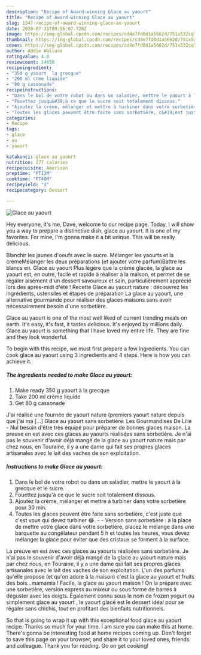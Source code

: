 ```yaml
---
description: "Recipe of Award-winning Glace au yaourt"
title: "Recipe of Award-winning Glace au yaourt"
slug: 1347-recipe-of-award-winning-glace-au-yaourt
date: 2020-07-31T09:56:07.720Z
image: https://img-global.cpcdn.com/recipes/cd4e7fd0d1a5662d/751x532cq70/glace-au-yaourt-photo-principale-de-la-recette.jpg
thumbnail: https://img-global.cpcdn.com/recipes/cd4e7fd0d1a5662d/751x532cq70/glace-au-yaourt-photo-principale-de-la-recette.jpg
cover: https://img-global.cpcdn.com/recipes/cd4e7fd0d1a5662d/751x532cq70/glace-au-yaourt-photo-principale-de-la-recette.jpg
author: Addie Wallace
ratingvalue: 4.8
reviewcount: 14650
recipeingredient:
- "350 g yaourt  la grecque"
- "200 ml crme liquide"
- "80 g cassonade"
recipeinstructions:
- "Dans le bol de votre robot ou dans un saladier, mettre le yaourt à la grecque et le sucre."
- "Fouettez jusqu&#39;à ce que le sucre soit totalement dissous."
- "Ajoutez la crème, mélanger et mettre à turbiner dans votre sorbetière pour 30 min."
- "Toutes les glaces peuvent être faite sans sorbetière, c&#39;est juste que c&#39;est vous qui devez turbiner 😂.  Version sans sorbetière : à la place de mettre votre glace dans votre sorbetière, placez le mélange dans une barquette au congélateur pendant 5 h et toutes les heures, vous devez mélanger la glace pour éviter que des cristaux se forment à la surface."
categories:
- Recipe
tags:
- glace
- au
- yaourt

katakunci: glace au yaourt 
nutrition: 177 calories
recipecuisine: American
preptime: "PT13M"
cooktime: "PT40M"
recipeyield: "3"
recipecategory: Dessert

---
```



![Glace au yaourt](https://img-global.cpcdn.com/recipes/cd4e7fd0d1a5662d/751x532cq70/glace-au-yaourt-photo-principale-de-la-recette.jpg)

Hey everyone, it's me, Dave, welcome to our recipe page. Today, I will show you a way to prepare a distinctive dish, glace au yaourt. It is one of my favorites. For mine, I'm gonna make it a bit unique. This will be really delicious.

Blanchir les jaunes d&#39;oeufs avec le sucre. Mélanger les yaourts et la crèmeMélanger les deux préparations (et ajouter votre parfum)Battre les blancs en. Glace au yaourt Plus légère que la crème glacée, la glace au yaourt est, en outre, facile et rapide à réaliser à la maison, et permet de se régaler aisément d&#39;un dessert savoureux et sain, particulièrement apprécié lors des après-midi d&#39;été ! Recette Glace au yaourt nature : découvrez les ingrédients, ustensiles et étapes de préparation La glace au yaourt, une alternative gourmande pour réaliser des glaces maisons sans avoir nécessairement besoin d&#39;une sorbetière.

Glace au yaourt is one of the most well liked of current trending meals on earth. It's easy, it's fast, it tastes delicious. It's enjoyed by millions daily. Glace au yaourt is something that I have loved my entire life. They are fine and they look wonderful.


To begin with this recipe, we must first prepare a few ingredients. You can cook glace au yaourt using 3 ingredients and 4 steps. Here is how you can achieve it.

<!--inarticleads1-->

##### The ingredients needed to make Glace au yaourt:

1. Make ready 350 g yaourt à la grecque
1. Take 200 ml crème liquide
1. Get 80 g cassonade


J&#39;ai réalisé une fournée de yaourt nature (premiers yaourt nature depuis que j&#39;ai ma […] Glace au yaourt sans sorbetière. Les Gourmandises De Lilie - Nul besoin d&#39;être très équipé pour préparer de bonnes glaces maison. La preuve en est avec ces glaces au yaourts réalisées sans sorbetière. Je n&#39;ai pas le souvenir d&#39;avoir déjà mangé de la glace au yaourt nature mais par chez nous, en Touraine, il y a une dame qui fait ses propres glaces artisanales avec le lait des vaches de son exploitation. 

<!--inarticleads2-->

##### Instructions to make Glace au yaourt:

1. Dans le bol de votre robot ou dans un saladier, mettre le yaourt à la grecque et le sucre.
1. Fouettez jusqu&#39;à ce que le sucre soit totalement dissous.
1. Ajoutez la crème, mélanger et mettre à turbiner dans votre sorbetière pour 30 min.
1. Toutes les glaces peuvent être faite sans sorbetière, c&#39;est juste que c&#39;est vous qui devez turbiner 😂. -  - Version sans sorbetière : à la place de mettre votre glace dans votre sorbetière, placez le mélange dans une barquette au congélateur pendant 5 h et toutes les heures, vous devez mélanger la glace pour éviter que des cristaux se forment à la surface.


La preuve en est avec ces glaces au yaourts réalisées sans sorbetière. Je n&#39;ai pas le souvenir d&#39;avoir déjà mangé de la glace au yaourt nature mais par chez nous, en Touraine, il y a une dame qui fait ses propres glaces artisanales avec le lait des vaches de son exploitation. L&#39;un des parfums qu&#39;elle propose (et qu&#39;on adore à la maison) c&#39;est la glace au yaourt et fruits des bois…mamamia ! Facile, la glace au yaourt maison ! On la prépare avec une sorbetière, version express au mixeur ou sous forme de barres à déguster avec les doigts. Également connu sous le nom de frozen yogurt ou simplement glace au yaourt , le yaourt glacé est le dessert idéal pour se régaler sans chichis, tout en profitant des bienfaits nutritionnels. 

So that is going to wrap it up with this exceptional food glace au yaourt recipe. Thanks so much for your time. I am sure you can make this at home. There's gonna be interesting food at home recipes coming up. Don't forget to save this page on your browser, and share it to your loved ones, friends and colleague. Thank you for reading. Go on get cooking!
